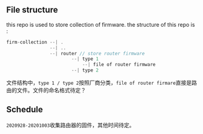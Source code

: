 ## File structure
this repo is used to store collection of firmware.
the structure of this repo is :
```c
firm-collection --| .
                --| ..
                --| router // store router firmware
                        --| type 1
                            --| file of router firmware
                        --| type 2
```
文件结构中，`type 1 / type 2`按照厂商分类，`file of router firmare`直接是路由的文件。文件的命名格式待定？

## Schedule
`2020928-20201003`收集路由器的固件，其他时间待定。

